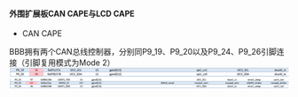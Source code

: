 #### 外围扩展板CAN CAPE与LCD CAPE

* CAN CAPE

BBB拥有两个CAN总线控制器，分别同P9\_19、P9\_20以及P9\_24、P9\_26引脚连接（引脚复用模式为Mode 2）![](/assets/import.png)![](/assets/import2.png)

